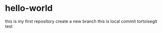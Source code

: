 # hello-world
this is my first repository
create a new branch
this is local commit
tortoisegit test
